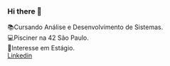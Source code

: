 ### Hi there 👋
 :books:Cursando Análise e Desenvolvimento de Sistemas.<br>
 :computer:Pisciner na 42 São Paulo.<br>
 :briefcase:Interesse em Estágio.<br>
[ Linkedin](https://www.linkedin.com/in/nathalia-mendon%C3%A7a-084705252/)

